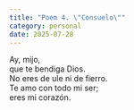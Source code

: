 ```yaml
---
title: "Poem 4. \"Consuelo\""
category: personal 
date: 2025-07-28
---
```


Ay, mijo,\
que te bendiga Dios.\
No eres de ule ni de fierro.\
Te amo con todo mi ser;\
eres mi corazón.

